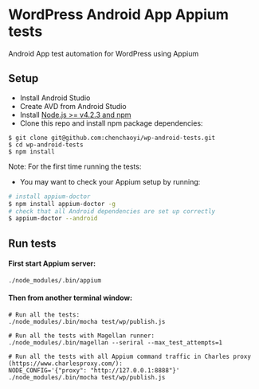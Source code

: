 # WordPress Android App Appium tests

Android App test automation for WordPress using Appium


## Setup

* Install Android Studio
* Create AVD from Android Studio
* Install [Node.js >= v4.2.3 and npm](http://nodejs.org/)
* Clone this repo and install npm package dependencies:
```shell
$ git clone git@github.com:chenchaoyi/wp-android-tests.git
$ cd wp-android-tests
$ npm install
```

Note: For the first time running the tests:

* You may want to check your Appium setup by running:

```bash
# install appium-doctor
$ npm install appium-doctor -g
# check that all Android dependencies are set up correctly
$ appium-doctor --android
```

## Run tests

#### First start Appium server:

```shell
./node_modules/.bin/appium
```

#### Then from another terminal window:
```shell
# Run all the tests:
./node_modules/.bin/mocha test/wp/publish.js

# Run all the tests with Magellan runner:
./node_modules/.bin/magellan --seriral --max_test_attempts=1

# Run all the tests with all Appium command traffic in Charles proxy (https://www.charlesproxy.com/):
NODE_CONFIG='{"proxy": "http://127.0.0.1:8888"}' ./node_modules/.bin/mocha test/wp/publish.js
```

